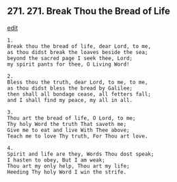 
## 271.  271. Break Thou the Bread of Life
[edit](https://docs.google.com/document/d/1iZn8RAMakJPBEnMy3Uk%2D6Y2YS_EFxGS6/edit?mode=html)






    1.
    Break thou the bread of life, dear Lord, to me,
    as thou didst break the loaves beside the sea;
    beyond the sacred page I seek thee, Lord;
    my spirit pants for thee, O Living Word!

    2.
    Bless thou the truth, dear Lord, to me, to me,
    as thou didst bless the bread by Galilee;
    then shall all bondage cease, all fetters fall;
    and I shall find my peace, my all in all.

    3.
    Thou art the bread of life, O Lord, to me;
    Thy holy Word the truth That saveth me;
    Give me to eat and live With Thee above;
    Teach me to love Thy truth, For Thou art love.

    4.
    Spirit and life are they, Words Thou dost speak;
    I hasten to obey, But I am weak;
    Thou art my only help, Thou art my life;
    Heeding Thy holy Word I win the strife.
